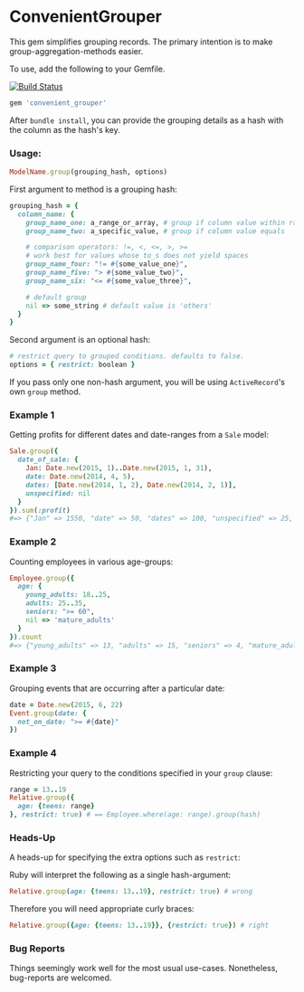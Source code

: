# ConvenientGrouper

This gem simplifies grouping records. The primary intention is to make group-aggregation-methods easier.

To use, add the following to your Gemfile.

[![Build Status](https://travis-ci.org/humzashah/convenient_grouper.svg?branch=master)](https://travis-ci.org/humzashah/convenient_grouper)

```ruby
gem 'convenient_grouper'
```

After `bundle install`, you can provide the grouping details as a hash with the column as the hash's key.

### Usage:

```ruby
ModelName.group(grouping_hash, options)
```

First argument to method is a grouping hash:

```ruby
grouping_hash = {
  column_name: {
    group_name_one: a_range_or_array, # group if column value within range/array
    group_name_two: a_specific_value, # group if column value equals

    # comparison operators: !=, <, <=, >, >=
    # work best for values whose to_s does not yield spaces
    group_name_four: "!= #{some_value_one}",
    group_name_five: "> #{some_value_two}",
    group_name_six: "<= #{some_value_three}",

    # default group
    nil => some_string # default value is 'others'
  }
}
```

Second argument is an optional hash:

```ruby
# restrict query to grouped conditions. defaults to false.
options = { restrict: boolean }
```

If you pass only one non-hash argument, you will be using `ActiveRecord`'s own `group` method.

### Example 1

Getting profits for different dates and date-ranges from a `Sale` model:

```ruby
Sale.group({
  date_of_sale: {
    Jan: Date.new(2015, 1)..Date.new(2015, 1, 31),
    date: Date.new(2014, 4, 5),
    dates: [Date.new(2014, 1, 2), Date.new(2014, 2, 1)],
    unspecified: nil
  }
}).sum(:profit)
#=> {"Jan" => 1550, "date" => 50, "dates" => 100, "unspecified" => 25, "others" => 50000}
```

### Example 2

Counting employees in various age-groups:

```ruby
Employee.group({
  age: {
    young_adults: 18..25,
    adults: 25..35,
    seniors: ">= 60",
    nil => 'mature_adults'
  }
}).count
#=> {"young_adults" => 13, "adults" => 15, "seniors" => 4, "mature_adults" => 5}
```

### Example 3

Grouping events that are occurring after a particular date:

```ruby
date = Date.new(2015, 6, 22)
Event.group(date: {
  not_on_date: ">= #{date}"
})
```

### Example 4

Restricting your query to the conditions specified in your `group` clause:

```ruby
range = 13..19
Relative.group({
  age: {teens: range}
}, restrict: true) # == Employee.where(age: range).group(hash)
```

### Heads-Up

A heads-up for specifying the extra options such as `restrict`:

Ruby will interpret the following as a single hash-argument:

```ruby
Relative.group(age: {teens: 13..19}, restrict: true) # wrong
```

Therefore you will need appropriate curly braces:

```ruby
Relative.group({age: {teens: 13..19}}, {restrict: true}) # right
```

### Bug Reports

Things seemingly work well for the most usual use-cases. Nonetheless, bug-reports are welcomed.
